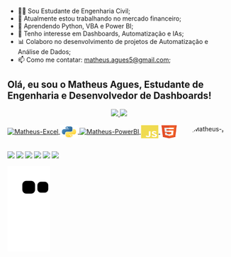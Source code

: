 - 👷🏼 Sou Estudante de Engenharia Civil;
- 🔭 Atualmente estou trabalhando no mercado financeiro;
- 🌱 Aprendendo Python, VBA e Power BI;
- 👀 Tenho interesse em Dashboards, Automatização e IAs;
- 📊 Colaboro no desenvolvimento de projetos de Automatização e Análise de Dados;
- 📫 Como me contatar: matheus.agues5@gmail.com;

## Olá, eu sou o Matheus Agues, Estudante de Engenharia e Desenvolvedor de Dashboards!

<div align="center">
  <a href="https://github.com/matheusagues">
  <img height="179em" src="https://github-readme-stats.vercel.app/api?username=matheusagues&show_icons=true&theme=dark&include_all_commits=true&count_private=true"/>
  <img height="179em" src="https://github-readme-stats.vercel.app/api/top-langs/?username=matheusagues&layout=compact&langs_count=7&theme=dark"/>
</div>
<div style="display: inline_block"><br>
  
  <img align="center" alt="Matheus-Excel" height="30" width="40" src="https://upload.wikimedia.org/wikipedia/commons/3/34/Microsoft_Office_Excel_%282019%E2%80%93present%29.svg">
  <img align="center" alt="Matheus-Python" height="30" width="40" src="https://raw.githubusercontent.com/devicons/devicon/master/icons/python/python-original.svg">
  <img align="center" alt="Matheus-PowerBI" height="30" width="40" src="https://upload.wikimedia.org/wikipedia/commons/c/cf/New_Power_BI_Logo.svg">
  <img align="center" alt="Matheus-Js" height="30" width="40" src="https://raw.githubusercontent.com/devicons/devicon/master/icons/javascript/javascript-plain.svg">
  <img align="center" alt="Matheus-HTML" height="30" width="40" src="https://raw.githubusercontent.com/devicons/devicon/master/icons/html5/html5-original.svg">
  <img align="right" alt="Matheus-pic" height="150" style="border-radius:50px;" 
       src="https://i.pinimg.com/140x140_RS/59/93/a9/5993a9645aeb06e601ad27adcea71520.jpg">
 
</div>
  
  ##
 
<div> 
  <a href="https://api.whatsapp.com/send?phone=5521980060783&text=Ol%C3%A1%2C%20vim%20pelo%20GitHub!%20Est%C3%A1%20dispon%C3%ADvel%3F" target="_blank"><img src="https://img.shields.io/badge/WhatsApp-25D366?style=for-the-badge&logo=whatsapp&logoColor=white"      target="_blank"></a>
  <a href="https://www.linkedin.com/in/matheus-agues-262331131/" target="_blank"><img src="https://img.shields.io/badge/-LinkedIn-%230077B5?style=for-the-badge&logo=linkedin&logoColor=white" target="_blank"></a> 
  <a href = "mailto:matheus.agues5@gmail.com"><img src="https://img.shields.io/badge/-Gmail-%23333?style=for-the-badge&logo=gmail&logoColor=red" target="_blank"></a>
  <a href="https://www.instagram.com/matheus_agues/" target="_blank"><img src="https://img.shields.io/badge/-Instagram-%23E4405F?style=for-the-badge&logo=instagram&logoColor=white" target="_blank"></a>
  <a href="https://discord.gg/heKhjscB" target="_blank"><img src="https://img.shields.io/badge/Discord-7289DA?style=for-the-badge&logo=discord&logoColor=white" target="_blank"></a> 
  <a href="https://www.youtube.com/channel/UCwO9Tc0G2cRpQ1exxCRby6A" target="_blank"><img src="https://img.shields.io/badge/YouTube-FF0000?style=for-the-badge&logo=youtube&logoColor=white" target="_blank"></a>
 
  ![Snake animation](https://github.com/rafaballerini/rafaballerini/blob/output/github-contribution-grid-snake.svg)
 
</div>
